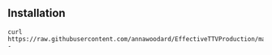 ## Installation

    curl https://raw.githubusercontent.com/annawoodard/EffectiveTTVProduction/master/setup.sh|sh -



